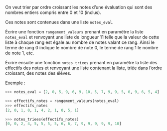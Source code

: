 On veut trier par ordre croissant les notes d’une évaluation qui sont des nombres entiers
compris entre 0 et 10 (inclus).

Ces notes sont contenues dans une liste `notes_eval`.

Écrire une fonction `rangement_valeurs` prenant en paramètre la liste `notes_eval` et
renvoyant une liste de longueur 11 telle que la valeur de cette liste à chaque rang est
égale au nombre de notes valant ce rang. Ainsi le terme de rang 0 indique le nombre de
note 0, le terme de rang 1 le nombre de note 1, etc.

Écrire ensuite une fonction `notes_triees` prenant en paramètre la liste des effectifs
des notes et renvoyant une liste contenant la liste, triée dans l’ordre croissant, des notes
des élèves.

Exemple :

```python
>>> notes_eval = [2, 0, 5, 9, 6, 9, 10, 5, 7, 9, 9, 5, 0, 9, 6, 5, 4]

>>> effectifs_notes = rangement_valeurs(notes_eval)
>>> effectifs_notes
[2, 0, 1, 0, 1, 4, 2, 1, 0, 5, 1]

>>> notes_triees(effectifs_notes)
[0, 0, 2, 4, 5, 5, 5, 5, 6, 6, 7, 9, 9, 9, 9, 9, 10]
```